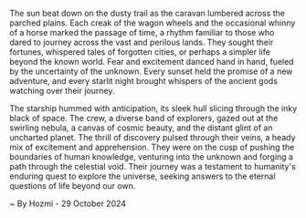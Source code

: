 
The sun beat down on the dusty trail as the caravan lumbered across the parched plains. Each creak of the wagon wheels and the occasional whinny of a horse marked the passage of time, a rhythm familiar to those who dared to journey across the vast and perilous lands. They sought their fortunes, whispered tales of forgotten cities, or perhaps a simpler life beyond the known world. Fear and excitement danced hand in hand, fueled by the uncertainty of the unknown. Every sunset held the promise of a new adventure, and every starlit night brought whispers of the ancient gods watching over their journey. 

The starship hummed with anticipation, its sleek hull slicing through the inky black of space. The crew, a diverse band of explorers, gazed out at the swirling nebula, a canvas of cosmic beauty, and the distant glint of an uncharted planet. The thrill of discovery pulsed through their veins, a heady mix of excitement and apprehension. They were on the cusp of pushing the boundaries of human knowledge, venturing into the unknown and forging a path through the celestial void.  Their journey was a testament to humanity's enduring quest to explore the universe, seeking answers to the eternal questions of life beyond our own.

~ By Hozmi - 29 October 2024
